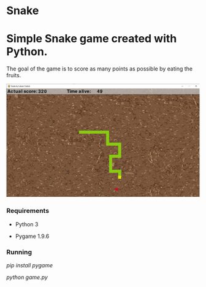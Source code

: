 # Snake
# Simple Snake game created with Python.

The goal of the game is to score as many points as possible by eating the fruits.

![](screen.png)
### Requirements
- Python 3

- Pygame 1.9.6

### Running
*pip install pygame*

*python game.py*
